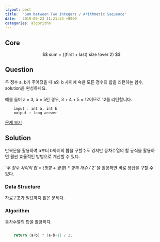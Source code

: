 ```yaml
---
layout: post
title:  "Sum between Two Integers / Arithmetic Sequence"
date:   2019-09-23 11:21:54 +0900
categories: algorithm
---
```


## Core

$$ sum = {(first + last) size \over 2} $$

## Question
두 정수 a, b가 주어졌을 때 a와 b 사이에 속한 모든 정수의 합을 리턴하는 함수, solution을 완성하세요. <br><br> 예를 들어 a = 3, b = 5인 경우, 3 + 4 + 5 = 12이므로 12를 리턴합니다.

```
    input : int a, int b
    output : long answer
```
[문제 보기](https://programmers.co.kr/learn/courses/30/lessons/12912)

## Solution
반복문을 활용하여 a부터 b까지의 합을 구할수도 있지만 등차수열의 합 공식을 활용하면 훨씬 효율적인 방법으로 계산할 수 있다. <br><br> _'두 정수 사이의 합 = (첫항 + 끝항) * 항의 개수 / 2'_ 을 활용하면 바로 정답을 구할 수 있다.


### Data Structure
자료구조가 필요하지 않은 문제다.

### Algorithm
등차수열의 합을 활용하자.

```java

    return (a+b) * (a-b+1) / 2; 

```